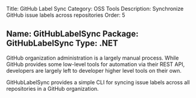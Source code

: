 ﻿Title: GitHub Label Sync
Category: OSS Tools
Description: Synchronize GitHub issue labels across repositories
Order: 5

Name: GitHubLabelSync
Package: GitHubLabelSync
Type: .NET
---

GitHub organization administration is a largely manual process. While GitHub provides some low-level tools for automation via their REST API, developers are largely left to developer higher level tools on their own.

GitHubLabelSync provides a simple CLI for syncing issue labels across all repositories in a GitHub organization.